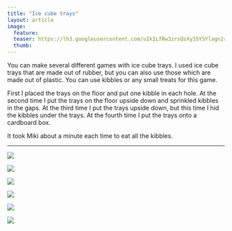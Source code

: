 ```yaml
---
title: "Ice cube trays"
layout: article
image:
  feature:
  teaser: https://lh3.googleusercontent.com/uIkILfRw3zrsQsXy35YSYlagn2rJ41B9DtVAJWsEc_Tl0Wg9DvulrUCPjjf5B6PIFOPHvC-E7It7Ssx4QXD0hhfxyLN-fETL_yyDuvdnm5nwQJ6SOZGVb3EVKLPOxFyB9iSvUruAdZDD35u8i-I6M5ItByLktZgQRF-vMbsFx2dzxMMp_yvxKixPD4BUzuwAQoNx6kzTYT1V5H_2tGfa5b7T6KzWmHwh3dLP7xQvKftol3Qm5P_FaJjQwAjq61KyeYQlQqkwcovGdwkWejvcpfhuapzMXWtY1LuT_N9ZxIuBSVCXISiKEwX6xQvxZDqWTxDhtd4rp7xclXoSEA9W8v1njCJAF3c0AC8aQm1GFlzaIK3GlUPeAcmN9wwMxHfQV1PrxCypYnkvQc5KFhB0C3gtkvTSHPP1id-HEXLPV_LbrnC8VOcgd6ZBmppDlKLofF0CY-zbcQxVdT3ZFGdhrlNr-Qbyv1utFFV49Soi2VCCsKUnVtX5DKV-ThdSH_GU_BqYwmHDbv5_cCZfJ2e0tvefa-RigV6168UI_nLssZ0=w245
  thumb:
---
```


You can make several different games with ice cube trays. I used ice cube trays that are made out of rubber, but you can also use those which are made out of plastic. You can use kibbles or any small treats for this game. 

First I placed the trays on the floor and put one kibble in each hole. At the second time I put the trays on the floor upside down and sprinkled kibbles in the gaps. At the third time I put the trays upside down, but this time I hid the kibbles under the trays. At the fourth time I put the trays onto a cardboard box.

It took Miki about a minute each time to eat all the kibbles.

---

[![](https://lh3.googleusercontent.com/Y_97tAV5qWG7iR5EKG7xQ251ZfB9XtMfmTzYyB6TPfEkUXXHK3q5WPw6huVl3BmIBjADtyRVBBm8aow7hbqiAadLY6UHU8grTIAii_Sij3CAFwsW-657wt1SXZ0BdslBQwPCGFom9kM2QC3jkYvEo4Ifz6VvdRWJyVciXTEyS3o8ZP1IdgErWd9yqerYUmCznhoL-Gmj2gwt5A7a-B0OLV99-mhkvkPdYt_UmxOfPiSKfjZW3T8KDzEsjD4nYBausixa7QhnhTDgtm_ubrMrAIwjkyR_AvN5yEXqdP8dkaXLx-ApbNbzMvRsWDWS4MxeoAoBfX12lsXAo8ODGfI3Pr98xb5CAoTFtUq6Q2qR6wjXkSiZTexi6PnCvqDvS22Y7iq-aFsxrVyPuMtcXGCsDcvHtEVUA777aK7giPqZAj6GKQi1ioKesGCw0EdkBAsW8TZopTuYLkZrex-uqgUaJOAvbM36uW05K6hzHBRWSisz1dOaannyhhgtR7eakiJ2vDuGKSkBH-dxi94X2h7v0h3K1X3D04KsEpbGNvC_JgI=w800)](https://lh3.googleusercontent.com/Y_97tAV5qWG7iR5EKG7xQ251ZfB9XtMfmTzYyB6TPfEkUXXHK3q5WPw6huVl3BmIBjADtyRVBBm8aow7hbqiAadLY6UHU8grTIAii_Sij3CAFwsW-657wt1SXZ0BdslBQwPCGFom9kM2QC3jkYvEo4Ifz6VvdRWJyVciXTEyS3o8ZP1IdgErWd9yqerYUmCznhoL-Gmj2gwt5A7a-B0OLV99-mhkvkPdYt_UmxOfPiSKfjZW3T8KDzEsjD4nYBausixa7QhnhTDgtm_ubrMrAIwjkyR_AvN5yEXqdP8dkaXLx-ApbNbzMvRsWDWS4MxeoAoBfX12lsXAo8ODGfI3Pr98xb5CAoTFtUq6Q2qR6wjXkSiZTexi6PnCvqDvS22Y7iq-aFsxrVyPuMtcXGCsDcvHtEVUA777aK7giPqZAj6GKQi1ioKesGCw0EdkBAsW8TZopTuYLkZrex-uqgUaJOAvbM36uW05K6hzHBRWSisz1dOaannyhhgtR7eakiJ2vDuGKSkBH-dxi94X2h7v0h3K1X3D04KsEpbGNvC_JgI=s0)

[![](https://lh3.googleusercontent.com/iZgfjorK6Dv-XFCkJZGpuduCJGPNF44oHnUda9WnWrVQm0h_9WGOwksAuQhokPiCeOSeysY6LzkA81HDFuSurqB7ZQo5rSrE7vr30eYdmSiMqLLfeG2YUCZaskdD7jWk924z0OQKjZoKkR4ZBm_D12TOLyime-uHAIWvtKtL_uMW5Mvs2g6bJ0lMFoIm8OEj1wt6BK0A-yDZ3o1ABhoBiel0vMtibKpU_wnWSYLygtcPaeNY7W9CsvcI-rqlNCD8odT2ktCZkEdWsFBvvEyRDDAhm8hnz8VPdlepQBLXpSzlekerxrCq9reL9NbEc3XYpix8P0iN_WZbOYj_D9V2nyh6EaD4CIl3xukUbU0DrlYPcZ8BoerdlYzXEbAoEcUAu7Oe6n5aiIhdyZbpRhCPR09Y1PyjtJ3ApL0sBHT5-OQ6hdf26teYzw5lgCRKHryPPwI6cEa9eHe0R7VwRDfQ-_baTYDxb0SFnj66C_ER8dM2XG8p4am5RO4Gah5QhvvT59r5kGpqgC4hEnGNeU_84iFrbMkrgteysSi-sOod_oQ=w800)](https://lh3.googleusercontent.com/iZgfjorK6Dv-XFCkJZGpuduCJGPNF44oHnUda9WnWrVQm0h_9WGOwksAuQhokPiCeOSeysY6LzkA81HDFuSurqB7ZQo5rSrE7vr30eYdmSiMqLLfeG2YUCZaskdD7jWk924z0OQKjZoKkR4ZBm_D12TOLyime-uHAIWvtKtL_uMW5Mvs2g6bJ0lMFoIm8OEj1wt6BK0A-yDZ3o1ABhoBiel0vMtibKpU_wnWSYLygtcPaeNY7W9CsvcI-rqlNCD8odT2ktCZkEdWsFBvvEyRDDAhm8hnz8VPdlepQBLXpSzlekerxrCq9reL9NbEc3XYpix8P0iN_WZbOYj_D9V2nyh6EaD4CIl3xukUbU0DrlYPcZ8BoerdlYzXEbAoEcUAu7Oe6n5aiIhdyZbpRhCPR09Y1PyjtJ3ApL0sBHT5-OQ6hdf26teYzw5lgCRKHryPPwI6cEa9eHe0R7VwRDfQ-_baTYDxb0SFnj66C_ER8dM2XG8p4am5RO4Gah5QhvvT59r5kGpqgC4hEnGNeU_84iFrbMkrgteysSi-sOod_oQ=s0)

[![](https://lh3.googleusercontent.com/-CD54QvUiyeM_wBLcbGSn3ppfisYO8pqUhsw7vpMzGiEJgmS2Cwqk_A_jD2Io85p5D45KJw9xYeL4pfQLgY7ghItXieU8AZXuIzbyj-ekjt1HQayIKSymP8N5RzHTIIZHW62lu3e7sfxMjnPhSM_syMxM3toxYzlUGrdqhQW6qbInV9shJY4ZlqETdqfuxX66k4g7hG4WaF3dnMWAeNCgTNo32WKTjc0Md5wyCylHR1FIqFfmVJRp5OAuImDpvRlzVlmVSoB2Ld6E3yt6KM7KlHZBHZDQ-qkJvKyeGjQqOsARYMHjyRqt9lOC5uzk0AAevc2GKelmwJ6FmMoAUl_iOKAEZJj85dAZypF1qWlPekuXx0VZ8zGs2Wqb1yJnd-OeKX85aKBnlKiIB3AkG1slLVevCqR4QPac8BoOKIA9o39IjHkGVZLeJvauiugOTxZEPh9K3OOjTs8FCHJ--6eVam-JxCpgyXaXzjw1ww1fjwjMTfg9DHynlPOPyMj9LqdEXc6bm1FYooHMM4EOFSSdvtcKb3piDfdLWy7vXrVYc0=w800)](https://lh3.googleusercontent.com/-CD54QvUiyeM_wBLcbGSn3ppfisYO8pqUhsw7vpMzGiEJgmS2Cwqk_A_jD2Io85p5D45KJw9xYeL4pfQLgY7ghItXieU8AZXuIzbyj-ekjt1HQayIKSymP8N5RzHTIIZHW62lu3e7sfxMjnPhSM_syMxM3toxYzlUGrdqhQW6qbInV9shJY4ZlqETdqfuxX66k4g7hG4WaF3dnMWAeNCgTNo32WKTjc0Md5wyCylHR1FIqFfmVJRp5OAuImDpvRlzVlmVSoB2Ld6E3yt6KM7KlHZBHZDQ-qkJvKyeGjQqOsARYMHjyRqt9lOC5uzk0AAevc2GKelmwJ6FmMoAUl_iOKAEZJj85dAZypF1qWlPekuXx0VZ8zGs2Wqb1yJnd-OeKX85aKBnlKiIB3AkG1slLVevCqR4QPac8BoOKIA9o39IjHkGVZLeJvauiugOTxZEPh9K3OOjTs8FCHJ--6eVam-JxCpgyXaXzjw1ww1fjwjMTfg9DHynlPOPyMj9LqdEXc6bm1FYooHMM4EOFSSdvtcKb3piDfdLWy7vXrVYc0=s0)

[![](https://lh3.googleusercontent.com/ey6zgK4S2SeDSZbK0j3io75S3bFeeJ7gYCwQwrECKTEqOuci_8zSDLV7i4TWPs1AfGQ1ahI8bW_QHRfxs3xRKhUtzD9eiQqwBYSPQ4QXlwYT3gQl5fxfvh-jf846XYLpuAF3GoHZTOhNCSBGDzSx_UmI7Re516rtn2bkDLtQRJU-cvkDTsrmijFZ5hBNXKpCkhwadk_cLvZcp_l-93SDB8k4bD41Ug067ZzyQsXapLEXhkSDiywoEFlMQIYRyYmYR2A-iQYMl6znBNU0XoJpscwGP5LqVDSDinbfl5rFGOWpw_7V38KwE1_IMsj3RAw8ZcdL3-aFxGDrg4QLYp8EQ5Xqj-yYHlMwXgDVc25eXCrYW9YTWDKo6lJj6n-r2HxN5iBc0R9XjlRmXOzbQ9S2waxhKgzVwPqK69rKmu5EwJvOPXpvGJDZZ6dq1COYIan4BpO-BMScUeJ4P3ouoI3VhK8nA1eNrfpBTBpOsAuvz2Cd2PWo2ZArsnYJWBI1NF5kJqOLQS9AH9j1oc38Cnl47oQLDWld4_J_ulxpv4aWRoc=w800)](https://lh3.googleusercontent.com/ey6zgK4S2SeDSZbK0j3io75S3bFeeJ7gYCwQwrECKTEqOuci_8zSDLV7i4TWPs1AfGQ1ahI8bW_QHRfxs3xRKhUtzD9eiQqwBYSPQ4QXlwYT3gQl5fxfvh-jf846XYLpuAF3GoHZTOhNCSBGDzSx_UmI7Re516rtn2bkDLtQRJU-cvkDTsrmijFZ5hBNXKpCkhwadk_cLvZcp_l-93SDB8k4bD41Ug067ZzyQsXapLEXhkSDiywoEFlMQIYRyYmYR2A-iQYMl6znBNU0XoJpscwGP5LqVDSDinbfl5rFGOWpw_7V38KwE1_IMsj3RAw8ZcdL3-aFxGDrg4QLYp8EQ5Xqj-yYHlMwXgDVc25eXCrYW9YTWDKo6lJj6n-r2HxN5iBc0R9XjlRmXOzbQ9S2waxhKgzVwPqK69rKmu5EwJvOPXpvGJDZZ6dq1COYIan4BpO-BMScUeJ4P3ouoI3VhK8nA1eNrfpBTBpOsAuvz2Cd2PWo2ZArsnYJWBI1NF5kJqOLQS9AH9j1oc38Cnl47oQLDWld4_J_ulxpv4aWRoc=s0)

[![](https://lh3.googleusercontent.com/RxmxABe7dXZBYSaWaLjE6hR7fTg_w34pJVSgIaiMfWJlo8Zc-uDe7hJCOSiY8GfWYTFGbTrskwpRn3g94xXFiVPpJENZKZwLqJa6yIL_-13T4UzR5HKty7aIeRV8qlIvZhj9fETvrz-SHQYZbhja9KCUzsz4ZPBFdTDtqps-wbU05GH3HCPeMg0yoFSzabNpG-XX57js5OF40OmhRgYDsp-KmGMNo7X9h9rVrPa8vrHJSPqMW3Whnx6Icm-PX4O4_fe-jfCsMQy2WOwCLNHahWgENtSp_xX5dhfVhZ3g0JOSjme-VhKKBfi_VM2NFI-_sDVFYchwBDYyl5nnVwE0RnXEcBQInfYJZ9jeTAds7r_ZN4yjXTfW6eP_QqVPKK-d0fNRrjrTpqgyVcu4oDFqmco2EFWr5UeXvUdSJnjaT48B0lrfrpeBIngEpW3nku82rv_Cj5y1oGEQuYKpCar38D8Mq24FAK0Jbl15qnA3cXCGWfMqhwQGzWQ-R8WXNbhZ3l9wHQsyWsi6M-RJDEWwJmyDx4J0Wf2C-PVGZdDABRo=w800)](https://lh3.googleusercontent.com/RxmxABe7dXZBYSaWaLjE6hR7fTg_w34pJVSgIaiMfWJlo8Zc-uDe7hJCOSiY8GfWYTFGbTrskwpRn3g94xXFiVPpJENZKZwLqJa6yIL_-13T4UzR5HKty7aIeRV8qlIvZhj9fETvrz-SHQYZbhja9KCUzsz4ZPBFdTDtqps-wbU05GH3HCPeMg0yoFSzabNpG-XX57js5OF40OmhRgYDsp-KmGMNo7X9h9rVrPa8vrHJSPqMW3Whnx6Icm-PX4O4_fe-jfCsMQy2WOwCLNHahWgENtSp_xX5dhfVhZ3g0JOSjme-VhKKBfi_VM2NFI-_sDVFYchwBDYyl5nnVwE0RnXEcBQInfYJZ9jeTAds7r_ZN4yjXTfW6eP_QqVPKK-d0fNRrjrTpqgyVcu4oDFqmco2EFWr5UeXvUdSJnjaT48B0lrfrpeBIngEpW3nku82rv_Cj5y1oGEQuYKpCar38D8Mq24FAK0Jbl15qnA3cXCGWfMqhwQGzWQ-R8WXNbhZ3l9wHQsyWsi6M-RJDEWwJmyDx4J0Wf2C-PVGZdDABRo=s0)

[![](https://lh3.googleusercontent.com/XkBlqSdmsKoX0yF4JR9pfxsK29Va8CI9TTUsFhfp-Xm2opNwKiezBn_Y01ANf0v6aiW_reyrcn4WW7ZfKc6RMojG1NflTSTVz8kdHhSDDip7tNrpj6SnSnoVFanwGKzmGI6nBjYnwfzXiAzIWO9fb3jUbee5wzNRGfFR8JZ6-aKGp_pXy9ejt0tvo5CTaf1rYgvV57uGdHV54tz3K_dlbfuSF7-32bZ3oZZnH1BdiTSOXOtF5a3tke_WCv4PRUuGNpr3rBcVLXWZXZJOZXKZi_g53NubekDrcNEvvE6VdCjhp-M_4hjMhcIm_H8WkHFvlgQx3Lv6fUE3gA0g8jHFfGRZPYyvTVEfv3Nq8Fs8s6plrA6__LmD3-JQMSfWvnA050SrrZig8og5O64G_ItCThHl1xpIAnnxRgfNu93l4akgfAwtt5nGd4kD4kOwUMGR7FxNc-OPnCCRTtknM085XjUd9qdrQZEmHHH1UaHeBfXN3MgJE0y5klXyQ0WuIeR6J5UEup8pYR64Dahbcvgh1CBeqqEp2ebwv8kNwMEndv4=w800)](https://lh3.googleusercontent.com/XkBlqSdmsKoX0yF4JR9pfxsK29Va8CI9TTUsFhfp-Xm2opNwKiezBn_Y01ANf0v6aiW_reyrcn4WW7ZfKc6RMojG1NflTSTVz8kdHhSDDip7tNrpj6SnSnoVFanwGKzmGI6nBjYnwfzXiAzIWO9fb3jUbee5wzNRGfFR8JZ6-aKGp_pXy9ejt0tvo5CTaf1rYgvV57uGdHV54tz3K_dlbfuSF7-32bZ3oZZnH1BdiTSOXOtF5a3tke_WCv4PRUuGNpr3rBcVLXWZXZJOZXKZi_g53NubekDrcNEvvE6VdCjhp-M_4hjMhcIm_H8WkHFvlgQx3Lv6fUE3gA0g8jHFfGRZPYyvTVEfv3Nq8Fs8s6plrA6__LmD3-JQMSfWvnA050SrrZig8og5O64G_ItCThHl1xpIAnnxRgfNu93l4akgfAwtt5nGd4kD4kOwUMGR7FxNc-OPnCCRTtknM085XjUd9qdrQZEmHHH1UaHeBfXN3MgJE0y5klXyQ0WuIeR6J5UEup8pYR64Dahbcvgh1CBeqqEp2ebwv8kNwMEndv4=s0)
